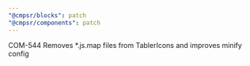 ```yaml
---
"@cmpsr/blocks": patch
"@cmpsr/components": patch
---
```


COM-544 Removes \*.js.map files from TablerIcons and improves minify config
